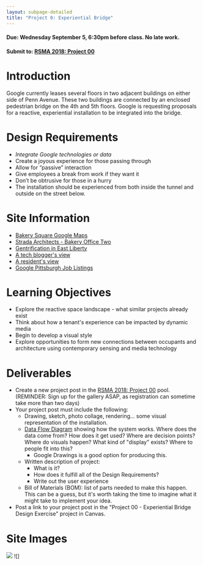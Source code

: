 ```yaml
---
layout: subpage-detailed
title: "Project 0: Experiential Bridge"
---
```


#### Due: Wednesday September 5, 6:30pm before class. No late work.

#### Submit to: [RSMA 2018: Project 00](http://ideate.xsead.cmu.edu/gallery/)



# Introduction

Google currently leases several floors in two adjacent buildings on either side of Penn Avenue. These two buildings are connected by an enclosed pedestrian bridge on the 4th and 5th floors. Google is requesting proposals for a reactive, experiential installation to be integrated into the bridge.

# Design Requirements

- _Integrate Google technologies or data_
- Create a joyous experience for those passing through
- Allow for “passive” interaction
- Give employees a break from work if they want it
- Don’t be obtrusive for those in a hurry
- The installation should be experienced from both inside the tunnel and outside on the street below.

# Site Information
- [Bakery Square Google Maps](https://www.google.com/maps/place/Bakery+Square/@40.4572258,-79.9166311,15z/data=!4m5!3m4!1s0x0:0x7a009e0eabc0a7c2!8m2!3d40.4572258!4d-79.9166311)
- [Strada Architects - Bakery Office Two](http://www.stradallc.com/projects/bakery-office-two/)
- [Gentrification in East Liberty](https://www.publicsource.org/whats-left-when-the-gentrifiers-come-marching-in/)
- [A tech blogger's view](https://www.geekwire.com/2018/stroll-east-liberty-riding-bus-pittsburghs-revitalized-neighborhood/)
- [A resident's view](http://www.post-gazette.com/opinion/Op-Ed/2017/02/25/First-Person-The-East-Liberty-I-know/stories/201702250013)
- [Google Pittsburgh Job Listings](https://careers.google.com/jobs#t=sq&q=j&li=20&l=false&jl=40.44062479999999%3A-79.99588640000002%3APittsburgh%2C+PA%2C+USA%3AUS%3A%3A8.02130513636683%3ALOCALITY&jld=10&yes&jcoid=7c8c6665-81cf-4e11-8fc9-ec1d6a69120c&jcoid=e43afd0d-d215-45db-a154-5386c9036525&)


# Learning Objectives

- Explore the reactive space landscape - what similar projects already exist
- Think about how a tenant's experience can be impacted by dynamic media
- Begin to develop a visual style
- Explore opportunities to form new connections between occupants and architecture using contemporary sensing and media technology

# Deliverables

- Create a new project post in the [RSMA 2018: Project 00](http://ideate.xsead.cmu.edu/gallery/) pool. (REMINDER: Sign up for the gallery ASAP, as registration can sometime take more than two days)
- Your project post must include the following:
  - Drawing, sketch, photo collage, rendering... some visual representation of the installation.
  - [Data Flow Diagram](https://www.lucidchart.com/pages/data-flow-diagram) showing how the system works. Where does the data come from? How does it get used? Where are decision points? Where do visuals happen? What kind of "display" exists? Where to people fit into this?
    - Google Drawings is a good option for producing this.
  - Written description of project:
    - What is it?
    - How does it fulfill all of the Design Requirements?
    - Write out the user experience
  - Bill of Materials (BOM): list of parts needed to make this happen. This can be a guess, but it's worth taking the time to imagine what it might take to implement your idea.
- Post a link to your project post in the "Project 00 - Experiential Bridge Design Exercise" project in Canvas.


# Site Images
![](https://www.google.com/url?sa=i&rct=j&q=&esrc=s&source=images&cd=&cad=rja&uact=8&ved=2ahUKEwiurYHEx43dAhWqT98KHY1IC0gQjRx6BAgBEAU&url=http%3A%2F%2Fbakery-square.com%2Fleasing%2F&psig=AOvVaw0EF6uMUp7-erG8NJL2NPed&ust=1535470504382016)
![]